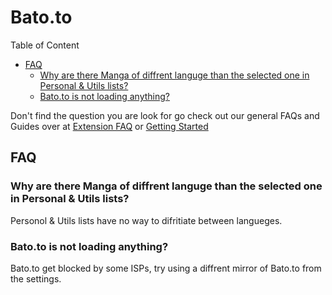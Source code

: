 # Bato.to

Table of Content
- [FAQ](#FAQ)
    - [Why are there Manga of diffrent languge than the selected one in Personal & Utils lists?](#why-are-there-manga-of-diffrent-languge-than-the-selected-one-in-personal--utils-lists)
    - [Bato.to is not loading anything?](#batoto-is-not-loading-anything)

[Uncomment this if needed; and replace &#40; and &#41; with ( and )]: <> (- [Guides]&#40;#Guides&#41;)
    
Don't find the question you are look for go check out our general FAQs and Guides over at [Extension FAQ](https://tachiyomi.org/help/faq/#extensions) or [Getting Started](https://tachiyomi.org/help/guides/getting-started/#installation)

## FAQ

### Why are there Manga of diffrent languge than the selected one in Personal & Utils lists?
Personol & Utils lists have no way to difritiate between langueges.

### Bato.to is not loading anything?
Bato.to get blocked by some ISPs, try using a diffrent mirror of Bato.to from the settings.

[Uncomment this if needed]: <> (## Guides)
